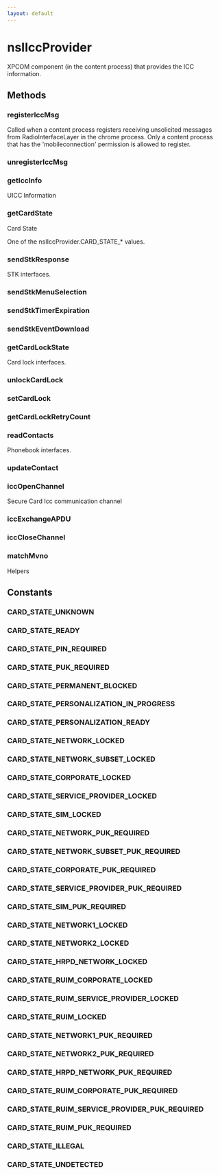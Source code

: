 ```yaml
---
layout: default
---
```


# nsIIccProvider #

XPCOM component (in the content process) that provides the ICC information.


## Methods ##

### registerIccMsg ###

Called when a content process registers receiving unsolicited messages from
RadioInterfaceLayer in the chrome process. Only a content process that has
the 'mobileconnection' permission is allowed to register.


### unregisterIccMsg ###

### getIccInfo ###

UICC Information


### getCardState ###

Card State

One of the nsIIccProvider.CARD_STATE_* values.


### sendStkResponse ###

STK interfaces.


### sendStkMenuSelection ###

### sendStkTimerExpiration ###

### sendStkEventDownload ###

### getCardLockState ###

Card lock interfaces.


### unlockCardLock ###

### setCardLock ###

### getCardLockRetryCount ###

### readContacts ###

Phonebook interfaces.


### updateContact ###

### iccOpenChannel ###

Secure Card Icc communication channel


### iccExchangeAPDU ###

### iccCloseChannel ###

### matchMvno ###

Helpers


## Constants ##

### CARD_STATE_UNKNOWN ###

### CARD_STATE_READY ###

### CARD_STATE_PIN_REQUIRED ###

### CARD_STATE_PUK_REQUIRED ###

### CARD_STATE_PERMANENT_BLOCKED ###

### CARD_STATE_PERSONALIZATION_IN_PROGRESS ###

### CARD_STATE_PERSONALIZATION_READY ###

### CARD_STATE_NETWORK_LOCKED ###

### CARD_STATE_NETWORK_SUBSET_LOCKED ###

### CARD_STATE_CORPORATE_LOCKED ###

### CARD_STATE_SERVICE_PROVIDER_LOCKED ###

### CARD_STATE_SIM_LOCKED ###

### CARD_STATE_NETWORK_PUK_REQUIRED ###

### CARD_STATE_NETWORK_SUBSET_PUK_REQUIRED ###

### CARD_STATE_CORPORATE_PUK_REQUIRED ###

### CARD_STATE_SERVICE_PROVIDER_PUK_REQUIRED ###

### CARD_STATE_SIM_PUK_REQUIRED ###

### CARD_STATE_NETWORK1_LOCKED ###

### CARD_STATE_NETWORK2_LOCKED ###

### CARD_STATE_HRPD_NETWORK_LOCKED ###

### CARD_STATE_RUIM_CORPORATE_LOCKED ###

### CARD_STATE_RUIM_SERVICE_PROVIDER_LOCKED ###

### CARD_STATE_RUIM_LOCKED ###

### CARD_STATE_NETWORK1_PUK_REQUIRED ###

### CARD_STATE_NETWORK2_PUK_REQUIRED ###

### CARD_STATE_HRPD_NETWORK_PUK_REQUIRED ###

### CARD_STATE_RUIM_CORPORATE_PUK_REQUIRED ###

### CARD_STATE_RUIM_SERVICE_PROVIDER_PUK_REQUIRED ###

### CARD_STATE_RUIM_PUK_REQUIRED ###

### CARD_STATE_ILLEGAL ###

### CARD_STATE_UNDETECTED ###
